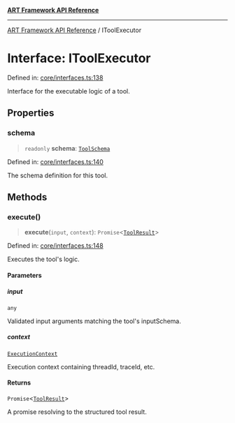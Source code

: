 [**ART Framework API Reference**](../README.md)

***

[ART Framework API Reference](../README.md) / IToolExecutor

# Interface: IToolExecutor

Defined in: [core/interfaces.ts:138](https://github.com/hashangit/ART/blob/f2c01fe8faa76ca4df3209539d95509aac02e476/src/core/interfaces.ts#L138)

Interface for the executable logic of a tool.

## Properties

### schema

> `readonly` **schema**: [`ToolSchema`](ToolSchema.md)

Defined in: [core/interfaces.ts:140](https://github.com/hashangit/ART/blob/f2c01fe8faa76ca4df3209539d95509aac02e476/src/core/interfaces.ts#L140)

The schema definition for this tool.

## Methods

### execute()

> **execute**(`input`, `context`): `Promise`\<[`ToolResult`](ToolResult.md)\>

Defined in: [core/interfaces.ts:148](https://github.com/hashangit/ART/blob/f2c01fe8faa76ca4df3209539d95509aac02e476/src/core/interfaces.ts#L148)

Executes the tool's logic.

#### Parameters

##### input

`any`

Validated input arguments matching the tool's inputSchema.

##### context

[`ExecutionContext`](ExecutionContext.md)

Execution context containing threadId, traceId, etc.

#### Returns

`Promise`\<[`ToolResult`](ToolResult.md)\>

A promise resolving to the structured tool result.
